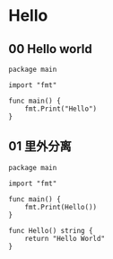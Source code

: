 # Hello

## 00 Hello world

```
package main

import "fmt"

func main() {
	fmt.Print("Hello")
}

```

## 01 里外分离

```
package main

import "fmt"

func main() {
	fmt.Print(Hello())
}

func Hello() string {
	return "Hello World"
}


```